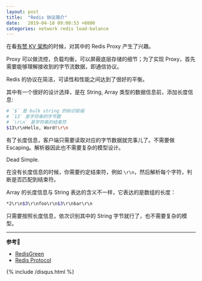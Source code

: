 ```yaml
---
layout: post
title:  "Redis 协议简介"
date:   2019-04-18 09:00:53 +0800
categories: network redis load-balance
---
```




在看[有赞 KV 架构](https://tech.youzan.com/shi-yong-kai-yuan-ji-zhu-gou-jian-you-zan-fen-bu-shi-kvcun-chu-fu-wu/)的时候，对其中的 Redis Proxy 产生了兴趣。

Proxy 可以做流控，负载均衡，可以屏蔽底层存储的细节；为了实现 Proxy，首先需要能够理解接收到的字节流数据，即通信协议。

Redis 的协议在简洁，可读性和性能之间达到了很好的平衡。

其中有一个很好的设计选择，是在 String, Array 类型的数据信息前，添加长度信息:

```bash
# `$` 是 bulk string 的标识前缀
# `13` 是字符串的字节数
# `\r\n` 是字符串的结束符
$13\r\nHello, Word!\r\n
```

有了长度信息，客户端只需要读取对应的字节数据就完事儿了。不需要做 Escaping。解析器因此也不需要复杂的模型设计。

Dead Simple.

在没有长度信息的时候，你需要约定结束符，例如 `\r\n`，然后解析每个字符，判断是否匹配到结束符。

Array 的长度信息与 String 表达的含义不一样，它表达的是数组的长度：

```bash
*2\r\n$3\r\nfoo\r\n$3\r\nbar\r\n
```

只需要按照长度信息，依次识别其中的 String 字节就行了，也不需要复杂的模型。

---

**参考🔗**
* [RedisGreen](https://www.redisgreen.net/blog/beginners-guide-to-redis-protocol/)
* [Redis Protocol](https://redis.io/topics/protocol)

{% include /disqus.html %}